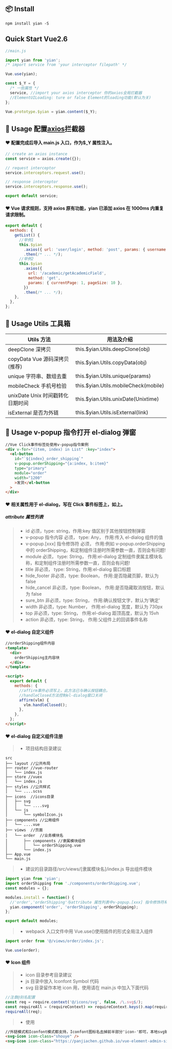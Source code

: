 ## 📦 Install

```shell
npm install yian -S
```

## Quick Start Vue2.6

```javascript
//main.js

import yian from 'yian';
/* import service from 'your interceptor filepath' */

Vue.use(yian);

const $_Y = {
  /* 一些属性 */
  service, //import your axios interceptor 你的axios全局拦截器
  //ElementUILoading: ture or false Element的loading功能(默认为关)
};

Vue.prototype.$yian = yian.content($_Y);
```

## 🔨 Usage 配置[axios](https://github.com/axios/axios)拦截器

#### ❤️ 配置完成后导入 main.js 入口，作为\$\_Y 属性注入。

```javascript
// create an axios instance
const service = axios.create({});

// request interceptor
service.interceptors.request.use();

// response interceptor
service.interceptors.response.use();

export default service;
```

#### ❤️ Vue 请求规则，支持 axios 原有功能，yian 已添加 axios 在 1000ms 内重复请求限制。

```jsx
export default {
  methods: {
    getList() {
      //举例1
      this.$yian
        .axios({ url: 'user/login', method: 'post', params: { username: admin, password: 123456 } })
        .then(/* ... */);
      //举例2
      this.$yian
        .axios({
          url: '/academic/getAcademicField',
          method: 'get',
          params: { currentPage: 1, pageSize: 10 },
        })
        .then(/* ... */);
    },
  },
};
```

## 🔨 Usage Utils 工具箱

| Utils 方法                       | 用法及介绍                            |
| -------------------------------- | ------------------------------------- |
| deepClone 深拷贝                 | this.\$yian.Utils.deepClone(obj)      |
| copyData Vue 源码深拷贝(推荐)    | this.\$yian.Utils.copyData(obj)       |
| unique 字符串、数组去重          | this.\$yian.Utils.unique(params)      |
| mobileCheck 手机号检验           | this.\$yian.Utils.mobileCheck(mobile) |
| unixDate Unix 时间戳转化日期时间 | this.\$yian.Utils.unixDate(Unixtime)  |
| isExternal 是否为外链            | this.\$yian.Utils.isExternal(link)    |

## 🔨 Usage v-popup 指令打开 el-dialog 弹窗

```html
//Vue Click事件标签处使用v-popup指令案例
<div v-for="(item, index) in List" :key="index">
  <el-button
    id="`${index}_order_shipping`"
    v-popup.orderShipping="{a:index, b:item}"
    type="primary"
    module="order"
    width="1200"
    >发货</el-button
  >
</div>
```

#### ❤️ 相关属性用于 el-dialog，写在 Click 事件标签上，如上。

##### attribute 属性列表

> - id 必须，type: string，作用:key 值区别于其他按钮控制弹窗
> - v-popup 指令内容 必须， type: Any， 作用:传入 el-dialog 组件的值
> - v-popup.[xxx] 指令修饰符 必须， 作用:例如 v-popup.orderShipping 中的 orderShipping，和定制组件注册时所需参数一直，否则会有问题!
> - module 必须， type: String， 作用:el-dialog 定制组件隶属主模块名称，和定制组件注册时所需参数一直，否则会有问题!
> - title 非必须， type: String，作用:el-dialog 窗口标题
> - hide_footer 非必须，type: Boolean， 作用:是否隐藏页脚，默认为 false
> - hide_cancel 非必须，type: Boolean， 作用:是否隐藏取消按钮，默认为 false
> - sure_btn 非必须，type: String， 作用:确认按钮文字，默认为'确定'
> - width 非必须，type: Number， 作用:el-dialog 宽度，默认为 730px
> - top 非必须，type: String， 作用:el-dialog 距顶高度，默认为 15vh
> - action 非必须，type: String， 作用:父组件上的回调事件名称

#### ❤️ el-dialog 自定义组件

```html
//orderShipping组件内容
<template>
  <div>
    orderShipping主内容块
  </div>
</template>

<script>
  export default {
    methods: {
      //affirm事件必须写上，此方法已与确认按钮耦合。
      //handleClosed方法控制el-dialog窗口关闭
      affirm(vlm) {
        vlm.handleClosed();
      },
    },
  };
</script>
```

#### ❤️ el-dialog 自定义组件注册

> - 项目结构目录建议

```
src
├── layout //公共布局
├── router //vue-router
│   └── index.js
├── store //vuex
│   └── index.js
├── styles //公共样式
│   └── ....scss
├── icons  //icons目录
│   ├── svg
│   │   └── ....svg
│   └── js
│       └── symbolIcon.js
├── components //公用组件
│   └── ....vue
├── views  //页面
│   └── order  //业务模块名
│       ├── components //隶属模块组件
│       │   └── orderShipping.vue
│       └── index.js
├── App.vue
└── main.js
```

> - 建议的目录路径/src/views/[隶属模块名]/index.js 导出组件模块

```javascript
import yian from 'yian';
import orderShipping from './components/orderShipping.vue';
const modules = {};

modules.install = function() {
  //'order','orderShipping'与attribute 属性列表中v-popup.[xxx] 指令修饰符和module需一致
  yian.component('order', 'orderShipping', orderShipping);
};

export default modules;
```

> - webpack 入口文件中用 Vue.use()使用插件的形式全局注入组件

```javascript
import order from '@/views/order/index.js';

Vue.use(order);
```

#### ❤️ Icon 组件

> - icon 目录参考目录建议
> - js 目录中放入 Iconfont Symbol 代码
> - svg 目录留作本地 icon 用，使用请在 main.js 中加入下面代码

```javascript
//注意@别名配置
const req = require.context('@/icons/svg', false, /\.svg$/);
const requireAll = (requireContext) => requireContext.keys().map(requireContext);
requireAll(req);
```

> - 使用

```html
//外链模式和Iconfont模式都支持，Iconfont图标名去掉前半部分'icon-'即可，本地svg输入文件名即可
<svg-icon icon-class="shouye" />
<svg-icon icon-class="https://panjiachen.github.io/vue-element-admin-site/home.png" />
```
